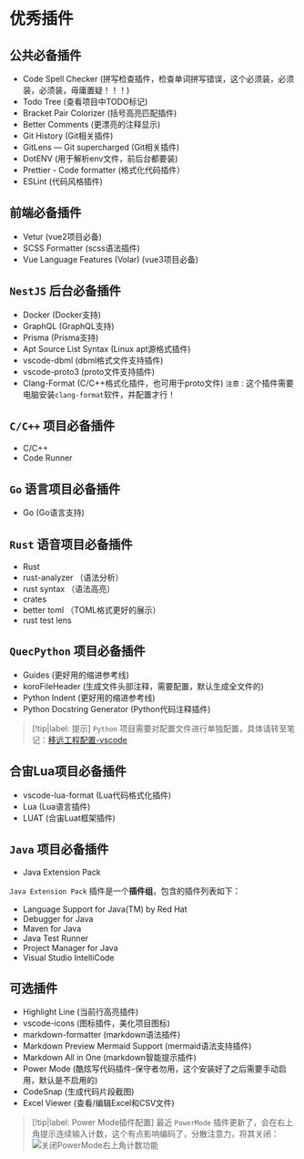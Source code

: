 # 优秀插件

## 公共必备插件

* Code Spell Checker (拼写检查插件，检查单词拼写错误，这个必须装，必须装，必须装，毋庸置疑！！！)
* Todo Tree (查看项目中TODO标记)
* Bracket Pair Colorizer (括号高亮匹配插件)
* Better Comments (更漂亮的注释显示)
* Git History (Git相关插件)
* GitLens — Git supercharged (Git相关插件)
* DotENV (用于解析env文件，前后台都要装)
* Prettier - Code formatter (格式化代码插件）
* ESLint (代码风格插件)

## 前端必备插件

* Vetur (vue2项目必备)
* SCSS Formatter (scss语法插件)
* Vue Language Features (Volar) (vue3项目必备)

## `NestJS` 后台必备插件

* Docker (Docker支持)
* GraphQL (GraphQL支持)
* Prisma (Prisma支持)
* Apt Source List Syntax (Linux apt源格式插件)
* vscode-dbml (dbml格式文件支持插件)
* vscode-proto3 (proto文件支持插件)
* Clang-Format (C/C++格式化插件，也可用于proto文件) `注意：`这个插件需要电脑安装`clang-format`软件，并配置才行！

## `C/C++` 项目必备插件

* C/C++
* Code Runner

## `Go` 语言项目必备插件

* Go (Go语言支持)

## `Rust` 语音项目必备插件

* Rust
* rust-analyzer （语法分析）
* rust syntax （语法高亮）
* crates
* better toml （TOML格式更好的展示）
* rust test lens

## `QuecPython` 项目必备插件

* Guides (更好用的缩进参考线)
* koroFileHeader (生成文件头部注释，需要配置，默认生成全文件的)
* Python Indent (更好用的缩进参考线)
* Python Docstring Generator (Python代码注释插件)

> [!tip|label: 提示]
> `Python` 项目需要对配置文件进行单独配置，具体请转至笔记：[移远工程配置-vscode](../../硬件/移远/工程配置/vscode工程配置.md)

## 合宙Lua项目必备插件

* vscode-lua-format (Lua代码格式化插件)
* Lua (Lua语言插件)
* LUAT (合宙Luat框架插件)

## `Java` 项目必备插件

* Java Extension Pack

`Java Extension Pack` 插件是一个**插件组**，包含的插件列表如下：

* Language Support for Java(TM) by Red Hat
* Debugger for Java
* Maven for Java
* Java Test Runner
* Project Manager for Java
* Visual Studio IntelliCode

## 可选插件

* Highlight Line (当前行高亮插件)
* vscode-icons (图标插件，美化项目图标)
* markdown-formatter (markdown语法插件)
* Markdown Preview Mermaid Support (mermaid语法支持插件)
* Markdown All in One (markdown智能提示插件)
* Power Mode (酷炫写代码插件-保守者勿用，这个安装好了之后需要手动启用，默认是不启用的)
* CodeSnap (生成代码片段截图)
* Excel Viewer (查看/编辑Excel和CSV文件)

> [!tip|label: Power Mode插件配置]
> 最近 `PowerMode` 插件更新了，会在右上角提示连续输入计数，这个有点影响编码了，分散注意力，将其关闭：
> ![关闭PowerMode右上角计数功能](assets/images/关闭PowerMode右上角计数功能.png)

